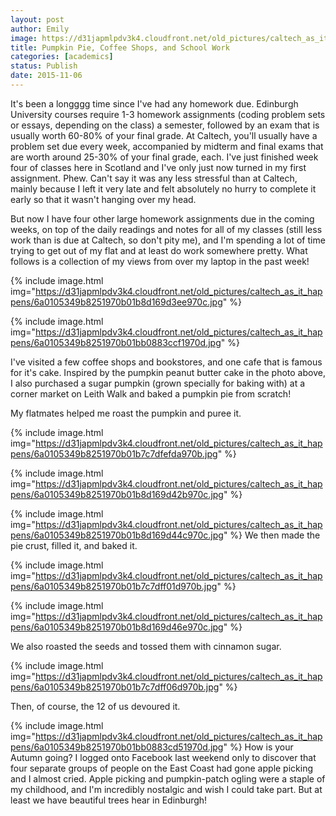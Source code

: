```yaml
---
layout: post
author: Emily
image: https://d31japmlpdv3k4.cloudfront.net/old_pictures/caltech_as_it_happens/6a0105349b8251970b01b7c7dfefa3970b.jpg
title: Pumpkin Pie, Coffee Shops, and School Work
categories: [academics]
status: Publish
date: 2015-11-06
---
```



It's been a longggg time since I've had any homework due. Edinburgh University courses require 1-3 homework assignments (coding problem sets or essays, depending on the class) a semester, followed by an exam that is usually worth 60-80% of your final grade. At Caltech, you'll usually have a problem set due every week, accompanied by midterm and final exams that are worth around 25-30% of your final grade, each. I've just finished week four of classes here in Scotland and I've only just now turned in my first assignment. Phew. Can't say it was any less stressful than at Caltech, mainly because I left it very late and felt absolutely no hurry to complete it early so that it wasn't hanging over my head.

But now I have four other large homework assignments due in the coming weeks, on top of the daily readings and notes for all of my classes (still less work than is due at Caltech, so don't pity me), and I'm spending a lot of time trying to get out of my flat and at least do work somewhere pretty. What follows is a collection of my views from over my laptop in the past week!


{% include image.html img="https://d31japmlpdv3k4.cloudfront.net/old_pictures/caltech_as_it_happens/6a0105349b8251970b01b8d169d3ee970c.jpg" %}


{% include image.html img="https://d31japmlpdv3k4.cloudfront.net/old_pictures/caltech_as_it_happens/6a0105349b8251970b01bb0883ccf1970d.jpg" %}

I've visited a few coffee shops and bookstores, and one cafe that is famous for it's cake. Inspired by the pumpkin peanut butter cake in the photo above, I also purchased a sugar pumpkin (grown specially for baking with) at a corner market on Leith Walk and baked a pumpkin pie from scratch!

My flatmates helped me roast the pumpkin and puree it.


{% include image.html img="https://d31japmlpdv3k4.cloudfront.net/old_pictures/caltech_as_it_happens/6a0105349b8251970b01b7c7dfefda970b.jpg" %}


{% include image.html img="https://d31japmlpdv3k4.cloudfront.net/old_pictures/caltech_as_it_happens/6a0105349b8251970b01b8d169d42b970c.jpg" %}


{% include image.html img="https://d31japmlpdv3k4.cloudfront.net/old_pictures/caltech_as_it_happens/6a0105349b8251970b01b8d169d44c970c.jpg" %}
We then made the pie crust, filled it, and baked it.


{% include image.html img="https://d31japmlpdv3k4.cloudfront.net/old_pictures/caltech_as_it_happens/6a0105349b8251970b01b7c7dff01d970b.jpg" %}


{% include image.html img="https://d31japmlpdv3k4.cloudfront.net/old_pictures/caltech_as_it_happens/6a0105349b8251970b01b8d169d46e970c.jpg" %}

We also roasted the seeds and tossed them with cinnamon sugar.


{% include image.html img="https://d31japmlpdv3k4.cloudfront.net/old_pictures/caltech_as_it_happens/6a0105349b8251970b01b7c7dff06d970b.jpg" %}

Then, of course, the 12 of us devoured it.


{% include image.html img="https://d31japmlpdv3k4.cloudfront.net/old_pictures/caltech_as_it_happens/6a0105349b8251970b01bb0883cd51970d.jpg" %}
How is your Autumn going? I logged onto Facebook last weekend only to discover that four separate groups of people on the East Coast had gone apple picking and I almost cried. Apple picking and pumpkin-patch ogling were a staple of my childhood, and I'm incredibly nostalgic and wish I could take part. But at least we have beautiful trees hear in Edinburgh!

